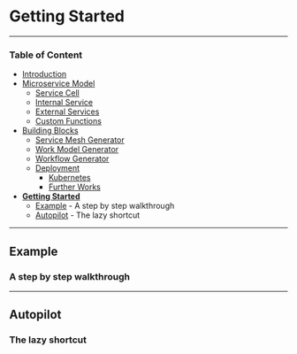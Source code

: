 # Getting Started

---
### Table of Content
* [Introduction](/README.md)
* [Microservice Model](/Docs/MicroserviceModel.md)
  * [Service Cell](/Docs/MicroserviceModel.md#Service-Cell)
  * [Internal Service](/Docs/MicroserviceModel.md#Internal-Service)
  * [External Services](/Docs/MicroserviceModel.md#External-Services)
  * [Custom Functions](/Docs/MicroserviceModel.md#Custom-Functions)
* [Building Blocks](/Docs/BuildingBlocks.md)
  * [Service Mesh Generator](/Docs/BuildingBlocks.md#Service-Mesh-Generator)
  * [Work Model Generator](/Docs/BuildingBlocks.md#Work-Model-Generator)
  * [Workflow Generator](/Docs/BuildingBlocks.md#Workflow-Generator)
  * [Deployment](/Docs/BuildingBlocks.md#Deployment)
    * [Kubernetes](/Docs/BuildingBlocks.md#Kubernetes)
    * [Further Works](/Docs/BuildingBlocks.md#Further-Works)
* [**Getting Started**](/Docs/GettingStarted.md)
    * [Example](/Docs/GettingStarted.md#Example) - A step by step walkthrough
    * [Autopilot](/Docs/GettingStarted.md#AutoPilot) - The lazy shortcut

---
## Example
### A step by step walkthrough

---
## Autopilot
### The lazy shortcut